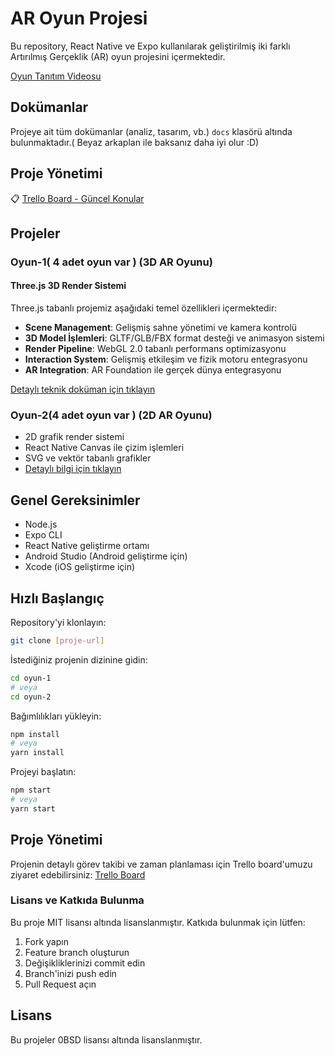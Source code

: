 # AR Oyun Projesi

Bu repository, React Native ve Expo kullanılarak geliştirilmiş iki farklı Artırılmış Gerçeklik (AR) oyun projesini içermektedir.

 [Oyun Tanıtım Videosu](https://youtube.com/shorts/yuTmxGDcQ-A?feature=share)

## Dokümanlar
Projeye ait tüm dokümanlar (analiz, tasarım, vb.) `docs` klasörü altında bulunmaktadır.( Beyaz arkaplan ile baksanız daha iyi olur :D)

## Proje Yönetimi
📋 [Trello Board - Güncel Konular](https://trello.com/b/Rq6sW60f/guncelkonular)

## Projeler

###  Oyun-1( 4 adet oyun var )  (3D AR Oyunu)

#### Three.js 3D Render Sistemi
Three.js tabanlı projemiz aşağıdaki temel özellikleri içermektedir:

- **Scene Management**: Gelişmiş sahne yönetimi ve kamera kontrolü
- **3D Model İşlemleri**: GLTF/GLB/FBX format desteği ve animasyon sistemi
- **Render Pipeline**: WebGL 2.0 tabanlı performans optimizasyonu
- **Interaction System**: Gelişmiş etkileşim ve fizik motoru entegrasyonu
- **AR Integration**: AR Foundation ile gerçek dünya entegrasyonu

[Detaylı teknik doküman için tıklayın](./docs/technical/threejs-system.md)

###  Oyun-2(4 adet oyun var )  (2D AR Oyunu)
- 2D grafik render sistemi
- React Native Canvas ile çizim işlemleri
- SVG ve vektör tabanlı grafikler
- [Detaylı bilgi için tıklayın](./oyun-2/README.md)

## Genel Gereksinimler

- Node.js
- Expo CLI
- React Native geliştirme ortamı
- Android Studio (Android geliştirme için)
- Xcode (iOS geliştirme için)

## Hızlı Başlangıç

 Repository'yi klonlayın:
```bash
git clone [proje-url]
```

 İstediğiniz projenin dizinine gidin:
```bash
cd oyun-1
# veya
cd oyun-2
```

 Bağımlılıkları yükleyin:
```bash
npm install
# veya
yarn install
```

 Projeyi başlatın:
```bash
npm start
# veya
yarn start
```

## Proje Yönetimi

Projenin detaylı görev takibi ve zaman planlaması için Trello board'umuzu ziyaret edebilirsiniz:
[Trello Board](https://trello.com/b/Rq6sW60f/guncelkonular)

###  Lisans ve Katkıda Bulunma

Bu proje MIT lisansı altında lisanslanmıştır. Katkıda bulunmak için lütfen:
1. Fork yapın
2. Feature branch oluşturun
3. Değişikliklerinizi commit edin
4. Branch'inizi push edin
5. Pull Request açın

## Lisans

Bu projeler 0BSD lisansı altında lisanslanmıştır.
